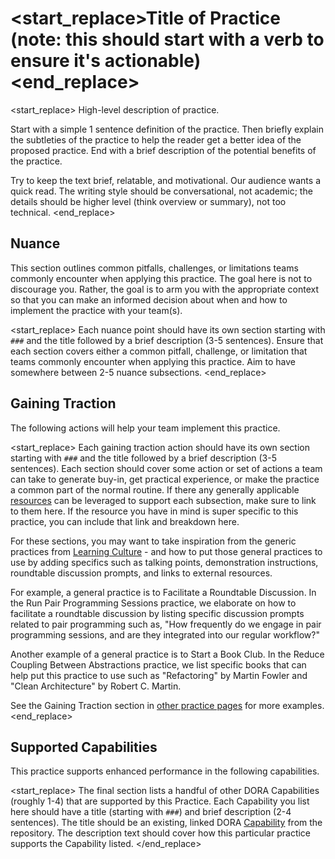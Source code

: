 # <start_replace>Title of Practice (note: this should start with a verb to ensure it's actionable)<end_replace>

<start_replace>
High-level description of practice.

Start with a simple 1 sentence definition of the practice. Then briefly explain the subtleties of the practice to help the reader get a better idea of the proposed practice. End with a brief description of the potential benefits of the practice.

Try to keep the text brief, relatable, and motivational. Our audience wants a quick read. The writing style should be conversational, not academic; the details should be higher level (think overview or summary), not too technical.
<end_replace>

## Nuance

This section outlines common pitfalls, challenges, or limitations teams commonly encounter when applying this practice. The goal here is not to discourage you. Rather, the goal is to arm you with the appropriate context so that you can make an informed decision about when and how to implement the practice with your team(s).

<start_replace>
Each nuance point should have its own section starting with `###` and the title followed by a brief description (3-5 sentences). Ensure that each section covers either a common pitfall, challenge, or limitation that teams commonly encounter when applying this practice. Aim to have somewhere between 2-5 nuance subsections.
<end_replace>

## Gaining Traction

The following actions will help your team implement this practice.

<start_replace>
Each gaining traction action should have its own section starting with `###` and the title followed by a brief description (3-5 sentences). Each section should cover some action or set of actions a team can take to generate buy-in, get practical experience, or make the practice a common part of the normal routine. If there any generally applicable [resources](/resources/) can be leveraged to support each subsection, make sure to link to them here. If the resource you have in mind is super specific to this practice, you can include that link and breakdown here.

For these sections, you may want to take inspiration from the generic practices from [Learning Culture](/capabilities/learning-culture.md) - and how to put those general practices to use by adding specifics such as talking points, demonstration instructions, roundtable discussion prompts, and links to external resources.

For example, a general practice is to Facilitate a Roundtable Discussion. In the Run Pair Programming Sessions practice, we elaborate on how to facilitate a roundtable discussion by listing specific discussion prompts related to pair programming such as, "How frequently do we engage in pair programming sessions, and are they integrated into our regular workflow?"

Another example of a general practice is to Start a Book Club. In the Reduce Coupling Between Abstractions practice, we list specific books that can help put this practice to use such as "Refactoring" by Martin Fowler and "Clean Architecture" by Robert C. Martin.

See the Gaining Traction section in [other practice pages](/practices/) for more examples.
<end_replace>

## Supported Capabilities

This practice supports enhanced performance in the following capabilities.

<start_replace>
The final section lists a handful of other DORA Capabilities (roughly 1-4) that are supported by this Practice. Each Capability you list here should have a title (starting with `###`) and brief description (2-4 sentences). The title should be an  existing, linked DORA [Capability](/capabilities/) from the repository. The description text should cover how this particular practice supports the Capability listed.
</end_replace>

